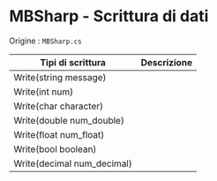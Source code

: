 # MBSharp - Scrittura di dati

Origine : `MBSharp.cs`

| Tipi di scrittura | Descrizione |
|--------------------------|------------|
| Write(string message) | |
| Write(int num) | |
| Write(char character) | |
| Write(double num_double) | |
| Write(float num_float) | |
| Write(bool boolean) | |
| Write(decimal num_decimal) | |